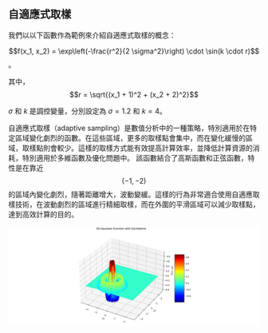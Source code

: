 自適應式取樣
---
我們以以下函數作為範例來介紹自適應式取樣的概念：

$$f(x_1, x_2) = \exp\left(-\frac{r^2}{2 \sigma^2}\right) \cdot \sin(k \cdot r)$$。

其中， $$r = \sqrt{(x_1 + 1)^2 + (x_2 + 2)^2}$$

$\sigma$ 和 $k$ 是調控變量，分別設定為 $\sigma = 1.2$ 和 $k = 4$。

自適應式取樣（adaptive sampling）是數值分析中的一種策略，特別適用於在特定區域變化劇烈的函數。在這些區域，更多的取樣點會集中，而在變化緩慢的區域，取樣點則會較少。這樣的取樣方式能有效提高計算效率，並降低計算資源的消耗，特別適用於多維函數及優化問題中。
該函數結合了高斯函數和正弦函數，特性是在靠近 $$(-1, -2)$$ 的區域內變化劇烈，隨著距離增大，波動變緩。這樣的行為非常適合使用自適應取樣技術，在波動劇烈的區域進行精細取樣，而在外圍的平滑區域可以減少取樣點，達到高效計算的目的。

![Figure 2024-10-02 133900](/assets/Figure%202024-10-02%20133900.png)